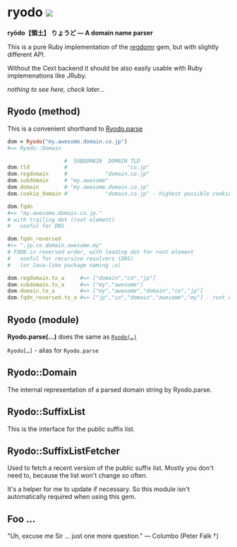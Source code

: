 # ryodo [![](https://secure.travis-ci.org/asaaki/ryodo.png)](http://travis-ci.org/asaaki/ryodo)

**ryōdo【領土】 りょうど — A domain name parser**

This is a pure Ruby implementation of the [regdomr](https://github.com/asaaki/regdomr) gem, but with slightly different API.

Without the Cext backend it should be also easily usable with Ruby implemenations like JRuby.

_nothing to see here, check later…_

## Ryodo (method)

This is a convenient shorthand to [Ryodo.parse](#ryodo-module)

```ruby
dom = Ryodo("my.awesome.domain.co.jp")
#=> Ryodo::Domain

                  #  SUBDOMAIN  DOMAIN TLD
dom.tld           #                   "co.jp"
dom.regdomain     #            "domain.co.jp"
dom.subdomain     # "my.awesome"
dom.domain        # "my.awesome.domain.co.jp"
dom.cookie_domain #            "domain.co.jp" - highest possible cookie domain

dom.fqdn
#=> "my.awesome.domain.co.jp."
# with trailing dot (root element)
#   useful for DNS

dom.fqdn_reversed
#=> ".jp.co.domain.awesome.my"
# FQDN in reversed order, with leading dot for root element
#   useful for recursive resolvers (DNS)
#   (or Java-like package naming ;o)

dom.regdomain.to_a     #=> ["domain","co","jp"]
dom.subdomain.to_a     #=> ["my","awesome"]
dom.domain.to_a        #=> ["my","awesome","domain","co","jp"]
dom.fqdn_reversed.to_a #=> ["jp","co","domain","awesome","my"] - root element removed!
```

## Ryodo (module)

**Ryodo.parse(…)** does the same as [`Ryodo(…)`](#ryodo-method)

`Ryodo[…]` - alias for `Ryodo.parse`

## Ryodo::Domain

The internal representation of a parsed domain string by Ryodo.parse.

## Ryodo::SuffixList

This is the interface for the public suffix list.

## Ryodo::SuffixListFetcher

Used to fetch a recent version of the public suffix list.
Mostly you don't need to, because the list won't change so often.

It's a helper for me to update if necessary.
So this module isn't automatically required when using this gem.

## Foo …

"Uh, excuse me Sir … just one more question." — Columbo (Peter Falk †)
